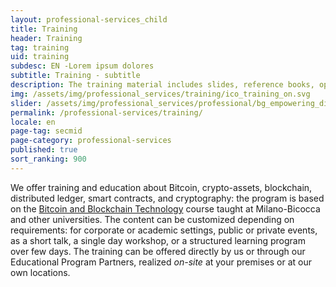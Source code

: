 ```yaml
---
layout: professional-services_child
title: Training
header: Training
tag: training
uid: training
subdesc: EN -Lorem ipsum dolores
subtitle: Training - subtitle
description: The training material includes slides, reference books, open-source code and software, and additional links and resources for deep-diving. This material remains always available, including its future updates and evolutions. A solid broad introduction comes first, accessible to people with any background, skill level, or learning ambition, gradually stepping up to more advanced tech/dev topics that require an increasingly good attitude for logical, mathematical, and computational thinking.
img: /assets/img/professional_services/training/ico_training_on.svg
slider: /assets/img/professional_services/professional/bg_empowering_digital_realm.jpg
permalink: /professional-services/training/
locale: en
page-tag: secmid
page-category: professional-services
published: true
sort_ranking: 900
---
```


We offer training and education about Bitcoin, crypto-assets, blockchain, distributed ledger, smart contracts, and cryptography:
the program is based on the [Bitcoin and Blockchain Technology](http://www.ametrano.net/bbt) course taught at Milano-Bicocca and other universities.
The content can be customized depending on requirements: for corporate or academic settings, public or private events, as a short talk, a single day workshop, or a structured learning program over few days.
The training can be offered directly by us or through our Educational Program Partners, realized _on-site_ at your premises or at our own locations.
